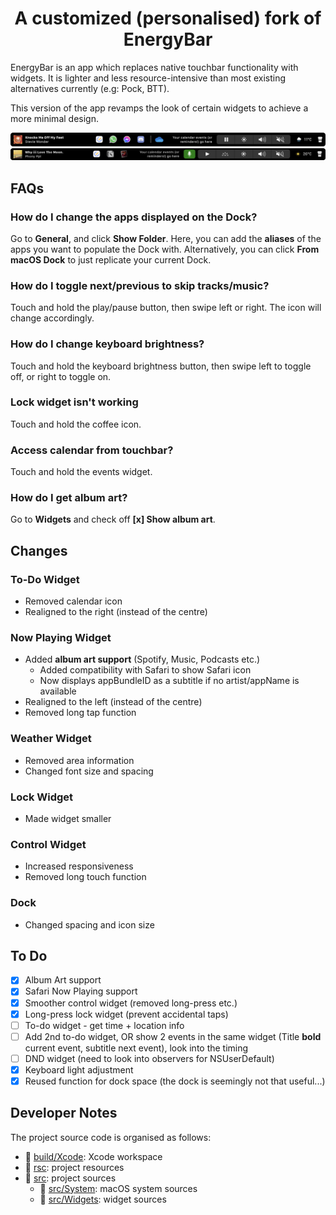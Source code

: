 <h1 align="center">
    A customized (personalised) fork of EnergyBar<br/>
</h1>

EnergyBar is an app which replaces native touchbar functionality with widgets. It is lighter and less resource-intensive than most existing alternatives currently (e.g: Pock, BTT).

This version of the app revamps the look of certain widgets to achieve a more minimal design.

![Touchbar](doc/touchbarmockup.png)
![Touchbar](doc/touchbarmockup2.png)

## FAQs
### How do I change the apps displayed on the Dock?
Go to **General**, and click **Show Folder**. Here, you can add the **aliases** of the apps you want to populate the Dock with. Alternatively, you can click **From macOS Dock** to just replicate your current Dock.

### How do I toggle next/previous to skip tracks/music?
Touch and hold the play/pause button, then swipe left or right. The icon will change accordingly.

### How do I change keyboard brightness?
Touch and hold the keyboard brightness button, then swipe left to toggle off, or right to toggle on.

### Lock widget isn't working
Touch and hold the coffee icon.

### Access calendar from touchbar?
Touch and hold the events widget.

### How do I get album art?
Go to **Widgets** and check off **[x] Show album art**.

## Changes
### To-Do Widget
- Removed calendar icon
- Realigned to the right (instead of the centre)

### Now Playing Widget
- Added **album art support** (Spotify, Music, Podcasts etc.)       
    -  Added compatibility with Safari to show Safari icon
    -  Now displays appBundleID as a subtitle if no artist/appName is available
- Realigned to the left (instead of the centre)
- Removed long tap function

### Weather Widget
- Removed area information
- Changed font size and spacing

### Lock Widget
- Made widget smaller

### Control Widget
- Increased responsiveness
- Removed long touch function

### Dock
- Changed spacing and icon size

## To Do
- [x] Album Art support
- [x] Safari Now Playing support
- [x] Smoother control widget (removed long-press etc.)
- [x] Long-press lock widget (prevent accidental taps)
- [ ] To-do widget - get time + location info
- [ ] Add 2nd to-do widget, OR show 2 events in the same widget (Title **bold** current event, subtitle next event), look into the timing
- [ ] DND widget (need to look into observers for NSUserDefault)
- [x] Keyboard light adjustment
- [x] Reused function for dock space (the dock is seemingly not that useful...)

## Developer Notes

The project source code is organised as follows:

* :file_folder: [build/Xcode](build/Xcode): Xcode workspace
* :file_folder: [rsc](rsc): project resources
* :file_folder: [src](src): project sources
    * :file_folder: [src/System](src/System): macOS system sources
    * :file_folder: [src/Widgets](src/Widgets): widget sources
